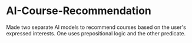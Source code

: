 # AI-Course-Recommendation
Made two separate AI models to recommend courses based on the user's expressed interests.  One uses prepositional logic and the other predicate. 